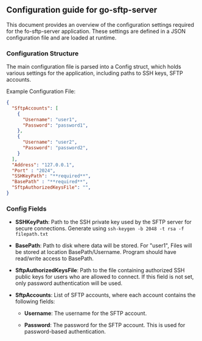 ## Configuration guide for go-sftp-server
This document provides an overview of the configuration settings required for the fo-sftp-server application. These settings are defined in a JSON configuration file and are loaded at runtime.

### Configuration Structure
The main configuration file is parsed into a Config struct, which holds various settings for the application, including paths to SSH keys, SFTP accounts.

Example Configuration File:

```json
{
  "SftpAccounts": [
    {
      "Username": "user1",
      "Password": "password1",
    },
    {
      "Username": "user2",
      "Password": "password2",
    }
  ],
  "Address": "127.0.0.1",
  "Port" : "2024",
  "SSHKeyPath": "**required**",
  "BasePath" : "**required**",
  "SftpAuthorizedKeysFile": "",
}
```

### Config Fields
- **SSHKeyPath**:
Path to the SSH private key used by the SFTP server for secure connections.
Generate using `ssh-keygen -b 2048 -t rsa -f filepath.txt`

- **BasePath**:
Path to disk where data will be stored. For "user1", Files will be stored at location BasePath/Username. Program should have read/write access to BasePath.

- **SftpAuthorizedKeysFile**:
Path to the file containing authorized SSH public keys for users who are allowed to connect. If this field is not set, only password authentication will be used.

- **SftpAccounts**:
List of SFTP accounts, where each account contains the following fields:

  - **Username**:
  The username for the SFTP account.

  - **Password**:
  The password for the SFTP account. This is used for password-based authentication.



